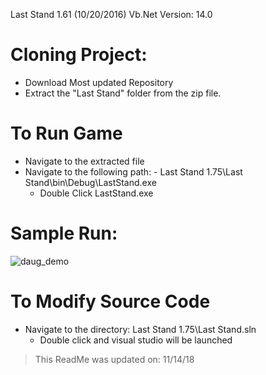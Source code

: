 Last Stand 1.61 (10/20/2016) 
Vb.Net Version: 14.0

# Cloning Project:
- Download Most updated Repository
- Extract the "Last Stand" folder from the zip file.
# To Run Game 
- Navigate to the extracted file
- Navigate to the following path: - Last Stand 1.75\Last Stand\bin\Debug\LastStand.exe
  - Double Click LastStand.exe
# Sample Run:
![daug_demo](https://github.com/mecharmor/Last_Stand/blob/master/samples/Last%20Stand%20-%20sample.gif)
# To Modify Source Code
- Navigate to the directory: Last Stand 1.75\Last Stand.sln
  - Double click and visual studio will be launched
  
 > This ReadMe was updated on: 11/14/18
